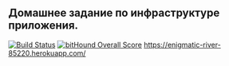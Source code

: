 ## Домашнее задание по инфраструктуре приложения.

[![Build Status](https://travis-ci.org/Urkass/task6_infrastructure.svg?branch=master)](https://travis-ci.org/Urkass/task6_infrastructure)
[![bitHound Overall Score](https://www.bithound.io/github/Urkass/task6_infrastructure/badges/score.svg)](https://www.bithound.io/github/Urkass/task6_infrastructure)
https://enigmatic-river-85220.herokuapp.com/
